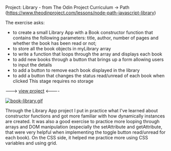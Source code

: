 Project: Library - from The Odin Project Curriculum -> Path (https://www.theodinproject.com/lessons/node-path-javascript-library)

The exercise asks:

- to create a small Library App with a Book constructor function that contains the following parameters: title, author, number of pages and whether the book has been read or not;
- to store all the book objects in myLibrary array
- to write a function that loops through the array and displays each book
- to add new books through a button that brings up a form allowing users to input the details
- to add a button to remove each book displayed in the library
- to add a button that changes the status read/unread of each book when clicked
  This stage requires no storage

---> [view project](https://freefallrush.github.io/Book-Library/) <----

[![book-library.gif](https://i.postimg.cc/SscrjhcP/book-library.gif)](https://postimg.cc/7GY7Qjs1)

Through the Library App project I put in practice what I've learned about constructor functions and got more familiar with how dynamically instances are created. It was also a good exercise to practice more looping through arrays and DOM manipulation (especially the setAttribute and getAttribute, that were very helpful when implementing the toggle button read/unread for each book).
On the CSS side, it helped me practice more using CSS variables and using grid.
